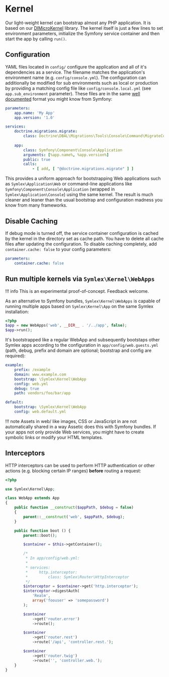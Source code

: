 # Kernel

Our light-weight kernel can bootstrap almost any PHP application. It is based on our 
[DIMicroKernel](../di-microkernel.md) library. The kernel itself is just a few lines 
to set environment parameters, initialize the Symfony service container and then start the app by calling `run()`.

## Configuration ##

YAML files located in `config/` configure the application and all of it's dependencies as a service. The filename matches 
the application's environment name (e.g. `config/console.yml`). The configuration can additionally be modified 
for sub environments such as local or production by providing a matching config file like `config/console.local.yml`
(see `app.sub_environment` parameter). These files are in the same [well documented](https://symfony.com/doc/current/components/dependency_injection.html) 
format you might know from Symfony:

```yaml
parameters:
    app.name: 'My App'
    app.version: '1.0'

services:
    doctrine.migrations.migrate:
        class: Doctrine\DBAL\Migrations\Tools\Console\Command\MigrateCommand
        
    app:
        class: Symfony\Component\Console\Application
        arguments: [%app.name%, %app.version%]
        public: true
        calls:
            - [ add, [ "@doctrine.migrations.migrate" ] ]
```

This provides a uniform approach for bootstrapping Web applications such as `Symlex\Application\Web` or command-line 
applications like `Symfony\Component\Console\Application` (wrapped in `Symlex\Application\Console`) using the same kernel.
The result is much cleaner and leaner than the usual bootstrap and configuration madness you know from many frameworks.

## Disable Caching ##

If debug mode is turned off, the service container configuration is cached by the kernel in the directory set as cache path. 
You have to delete all cache files after updating the configuration. To disable caching completely, add 
`container.cache: false` to your config parameters:

```yaml
parameters:
    container.cache: false
```

## Run multiple kernels via `Symlex\Kernel\WebApps` ##

!!! info
    This is an experimental proof-of-concept. Feedback welcome.

As an alternative to Symfony bundles, `Symlex\Kernel\WebApps` is capable of running multiple apps based on `Symlex\Kernel\App` on the same Symlex installation:

```php
<?php
$app = new WebApps('web', __DIR__ . '/../app', false);
$app->run();
```

It's bootstrapped like a regular WebApp and subsequently bootstaps other Symlex apps according to the configuration in `app/config/web.guests.yml` (path, debug, prefix and domain are optional; bootstrap and config are required):

```yaml
example:
    prefix: /example
    domain: www.example.com
    bootstrap: \Symlex\Kernel\WebApp
    config: web.yml
    debug: true
    path: vendors/foo/bar/app

default:
    bootstrap: \Symlex\Kernel\WebApp
    config: web.default.yml
```

!!! note
    Assets in web/ like images, CSS or JavaScript in are not automatically shared in a way Assetic does this with Symfony bundles. If your apps not only provide Web services, you might have to create symbolic links or modify your HTML templates.

## Interceptors ##

HTTP interceptors can be used to perform HTTP authentication or other actions (e.g. blocking certain IP ranges) **before** routing a request:

```php
<?php

use Symlex\Kernel\App;

class WebApp extends App
{
    public function __construct($appPath, $debug = false)
    {
        parent::__construct('web', $appPath, $debug);
    }

    public function boot () {
        parent::boot();

        $container = $this->getContainer();

        /*
         * In app/config/web.yml:
         *
         * services:
         *     http.interceptor:
         *         class: Symlex\Router\HttpInterceptor
         */
        $interceptor = $container->get('http.interceptor');
        $interceptor->digestAuth(
            'Realm', 
            array('foouser' => 'somepassword')
        );

        $container
            ->get('router.error')
            ->route();

        $container
            ->get('router.rest')
            ->route('/api', 'controller.rest.');

        $container
            ->get('router.twig')
            ->route('', 'controller.web.');
    }
}
```